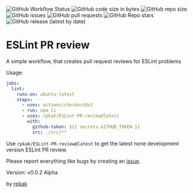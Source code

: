 ![GitHub Workflow Status](https://img.shields.io/github/workflow/status/rpkak/ESLint-PR-review/build-test?label=lint&style=flat-square) ![GitHub code size in bytes](https://img.shields.io/github/languages/code-size/rpkak/ESLint-PR-review?style=flat-square) ![GitHub repo size](https://img.shields.io/github/repo-size/rpkak/ESLint-PR-review?style=flat-square) ![GitHub issues](https://img.shields.io/github/issues/rpkak/ESLint-PR-review?style=flat-square) ![GitHub pull requests](https://img.shields.io/github/issues-pr/rpkak/ESLint-PR-review?style=flat-square) ![GitHub Repo stars](https://img.shields.io/github/stars/rpkak/ESLint-PR-review?style=flat-square) ![GitHub release (latest by date)](https://img.shields.io/github/v/release/rpkak/ESLint-PR-review?style=flat-square)

# ESLint PR review

A simple workflow, that creates pull request reviews for ESLint problems

Usage:
```yaml
jobs:
  lint:
    runs-on: ubuntu-latest
    steps:
      - uses: actions/checkout@v2
      - run: npm ci
      - uses: rpkak/ESLint-PR-review@latest
        with:
          github-token: ${{ secrets.GITHUB_TOKEN }}
          src: ./src/**
```

Use `rpkak/ESLint-PR-review@latest` to get the latest none development version ESLint PR review.

Please report everything like bugs by creating an [issue](https://github.com/rpkak/ESLint-PR-review/issues/new/choose).

Version: v0.0.2 Alpha

by [rpkak](https://github.com/rpkak)
